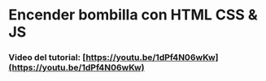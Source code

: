 # Encender bombilla con HTML CSS & JS
### Video del tutorial: [https://youtu.be/1dPf4N06wKw](https://youtu.be/1dPf4N06wKw)



